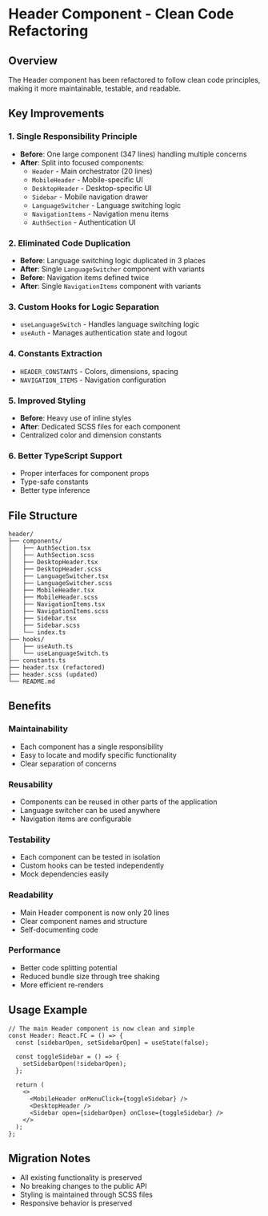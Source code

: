 # Header Component - Clean Code Refactoring

## Overview
The Header component has been refactored to follow clean code principles, making it more maintainable, testable, and readable.

## Key Improvements

### 1. **Single Responsibility Principle**
- **Before**: One large component (347 lines) handling multiple concerns
- **After**: Split into focused components:
  - `Header` - Main orchestrator (20 lines)
  - `MobileHeader` - Mobile-specific UI
  - `DesktopHeader` - Desktop-specific UI
  - `Sidebar` - Mobile navigation drawer
  - `LanguageSwitcher` - Language switching logic
  - `NavigationItems` - Navigation menu items
  - `AuthSection` - Authentication UI

### 2. **Eliminated Code Duplication**
- **Before**: Language switching logic duplicated in 3 places
- **After**: Single `LanguageSwitcher` component with variants
- **Before**: Navigation items defined twice
- **After**: Single `NavigationItems` component with variants

### 3. **Custom Hooks for Logic Separation**
- `useLanguageSwitch` - Handles language switching logic
- `useAuth` - Manages authentication state and logout

### 4. **Constants Extraction**
- `HEADER_CONSTANTS` - Colors, dimensions, spacing
- `NAVIGATION_ITEMS` - Navigation configuration

### 5. **Improved Styling**
- **Before**: Heavy use of inline styles
- **After**: Dedicated SCSS files for each component
- Centralized color and dimension constants

### 6. **Better TypeScript Support**
- Proper interfaces for component props
- Type-safe constants
- Better type inference

## File Structure
```
header/
├── components/
│   ├── AuthSection.tsx
│   ├── AuthSection.scss
│   ├── DesktopHeader.tsx
│   ├── DesktopHeader.scss
│   ├── LanguageSwitcher.tsx
│   ├── LanguageSwitcher.scss
│   ├── MobileHeader.tsx
│   ├── MobileHeader.scss
│   ├── NavigationItems.tsx
│   ├── NavigationItems.scss
│   ├── Sidebar.tsx
│   ├── Sidebar.scss
│   └── index.ts
├── hooks/
│   ├── useAuth.ts
│   └── useLanguageSwitch.ts
├── constants.ts
├── header.tsx (refactored)
├── header.scss (updated)
└── README.md
```

## Benefits

### Maintainability
- Each component has a single responsibility
- Easy to locate and modify specific functionality
- Clear separation of concerns

### Reusability
- Components can be reused in other parts of the application
- Language switcher can be used anywhere
- Navigation items are configurable

### Testability
- Each component can be tested in isolation
- Custom hooks can be tested independently
- Mock dependencies easily

### Readability
- Main Header component is now only 20 lines
- Clear component names and structure
- Self-documenting code

### Performance
- Better code splitting potential
- Reduced bundle size through tree shaking
- More efficient re-renders

## Usage Example
```tsx
// The main Header component is now clean and simple
const Header: React.FC = () => {
  const [sidebarOpen, setSidebarOpen] = useState(false);

  const toggleSidebar = () => {
    setSidebarOpen(!sidebarOpen);
  };

  return (
    <>
      <MobileHeader onMenuClick={toggleSidebar} />
      <DesktopHeader />
      <Sidebar open={sidebarOpen} onClose={toggleSidebar} />
    </>
  );
};
```

## Migration Notes
- All existing functionality is preserved
- No breaking changes to the public API
- Styling is maintained through SCSS files
- Responsive behavior is preserved
